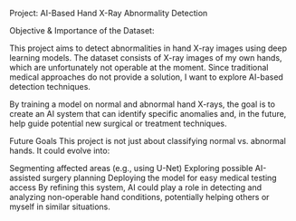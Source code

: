 Project: AI-Based Hand X-Ray Abnormality Detection

Objective & Importance of the Dataset:

This project aims to detect abnormalities in hand X-ray images using deep learning models. The dataset consists of X-ray images of my own hands, which are unfortunately not operable at the moment. Since traditional medical approaches do not provide a solution, I want to explore AI-based detection techniques.

By training a model on normal and abnormal hand X-rays, the goal is to create an AI system that can identify specific anomalies and, in the future, help guide potential new surgical or treatment techniques.

Future Goals This project is not just about classifying normal vs. abnormal hands. It could evolve into:

Segmenting affected areas (e.g., using U-Net)
Exploring possible AI-assisted surgery planning
Deploying the model for easy medical testing access
By refining this system, AI could play a role in detecting and analyzing non-operable hand conditions, potentially helping others or myself in similar situations.
